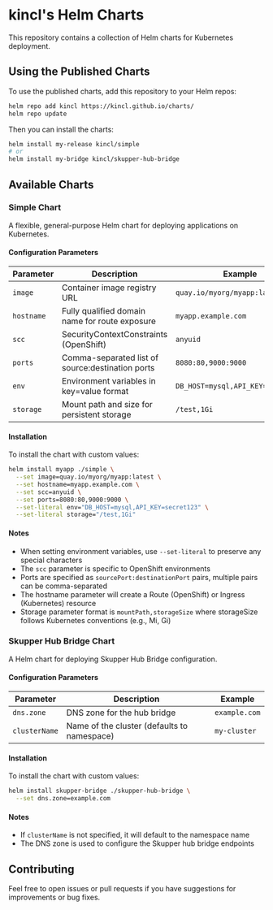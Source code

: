 # kincl's Helm Charts

This repository contains a collection of Helm charts for Kubernetes deployment.

## Using the Published Charts

To use the published charts, add this repository to your Helm repos:

```bash
helm repo add kincl https://kincl.github.io/charts/
helm repo update
```

Then you can install the charts:

```bash
helm install my-release kincl/simple
# or
helm install my-bridge kincl/skupper-hub-bridge
```

## Available Charts

### Simple Chart

A flexible, general-purpose Helm chart for deploying applications on Kubernetes.

#### Configuration Parameters

Parameter | Description | Example
----------|-------------|----------
`image` | Container image registry URL | `quay.io/myorg/myapp:latest`
`hostname` | Fully qualified domain name for route exposure | `myapp.example.com`
`scc` | SecurityContextConstraints (OpenShift) | `anyuid`
`ports` | Comma-separated list of source:destination ports | `8080:80,9000:9000`
`env` | Environment variables in key=value format | `DB_HOST=mysql,API_KEY=secret123`
`storage` | Mount path and size for persistent storage | `/test,1Gi`

#### Installation

To install the chart with custom values:

```bash
helm install myapp ./simple \
  --set image=quay.io/myorg/myapp:latest \
  --set hostname=myapp.example.com \
  --set scc=anyuid \
  --set ports=8080:80,9000:9000 \
  --set-literal env="DB_HOST=mysql,API_KEY=secret123" \
  --set-literal storage="/test,1Gi"
```

#### Notes

- When setting environment variables, use `--set-literal` to preserve any special characters
- The `scc` parameter is specific to OpenShift environments
- Ports are specified as `sourcePort:destinationPort` pairs, multiple pairs can be comma-separated
- The hostname parameter will create a Route (OpenShift) or Ingress (Kubernetes) resource
- Storage parameter format is `mountPath,storageSize` where storageSize follows Kubernetes conventions (e.g., Mi, Gi)

### Skupper Hub Bridge Chart

A Helm chart for deploying Skupper Hub Bridge configuration.

#### Configuration Parameters

Parameter | Description | Example
----------|-------------|----------
`dns.zone` | DNS zone for the hub bridge | `example.com`
`clusterName` | Name of the cluster (defaults to namespace) | `my-cluster`

#### Installation

To install the chart with custom values:

```bash
helm install skupper-bridge ./skupper-hub-bridge \
  --set dns.zone=example.com
```

#### Notes

- If `clusterName` is not specified, it will default to the namespace name
- The DNS zone is used to configure the Skupper hub bridge endpoints

## Contributing

Feel free to open issues or pull requests if you have suggestions for improvements or bug fixes.
